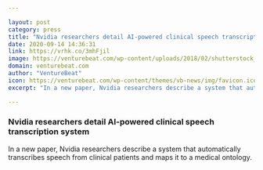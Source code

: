 ```yaml
---

layout: post
category: press
title: "Nvidia researchers detail AI-powered clinical speech transcription system"
date: 2020-09-14 14:36:31
link: https://vrhk.co/3mhFjil
image: https://venturebeat.com/wp-content/uploads/2018/02/shutterstock_400845934-e1572448996720.jpg?w=1200&strip=all
domain: venturebeat.com
author: "VentureBeat"
icon: https://venturebeat.com/wp-content/themes/vb-news/img/favicon.ico
excerpt: "In a new paper, Nvidia researchers describe a system that automatically transcribes speech from clinical patients and maps it to a medical ontology."

---
```


### Nvidia researchers detail AI-powered clinical speech transcription system

In a new paper, Nvidia researchers describe a system that automatically transcribes speech from clinical patients and maps it to a medical ontology.